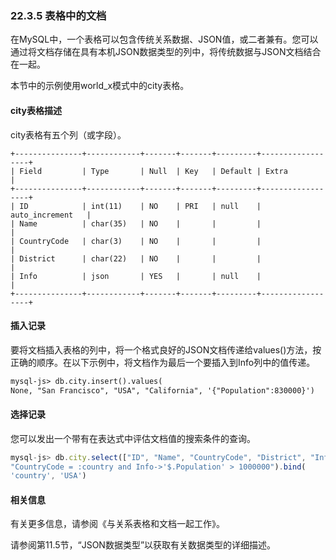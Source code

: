 ### 22.3.5 表格中的文档

在MySQL中，一个表格可以包含传统关系数据、JSON值，或二者兼有。您可以通过将文档存储在具有本机JSON数据类型的列中，将传统数据与JSON文档结合在一起。

本节中的示例使用world_x模式中的city表格。

#### city表格描述

city表格有五个列（或字段）。

```
+---------------+------------+-------+-------+---------+------------------+
| Field         | Type       | Null  | Key   | Default | Extra            |
+---------------+------------+-------+-------+---------+------------------+
| ID            | int(11)    | NO    | PRI   | null    | auto_increment   |
| Name          | char(35)   | NO    |       |         |                  |
| CountryCode   | char(3)    | NO    |       |         |                  |
| District      | char(22)   | NO    |       |         |                  |
| Info          | json       | YES   |       | null    |                  |
+---------------+------------+-------+-------+---------+------------------+
```

#### 插入记录

要将文档插入表格的列中，将一个格式良好的JSON文档传递给values()方法，按正确的顺序。在以下示例中，将文档作为最后一个要插入到Info列中的值传递。

```markdown
mysql-js> db.city.insert().values(
None, "San Francisco", "USA", "California", '{"Population":830000}')
```

#### 选择记录

您可以发出一个带有在表达式中评估文档值的搜索条件的查询。

```js
mysql-js> db.city.select(["ID", "Name", "CountryCode", "District", "Info"]).where(
"CountryCode = :country and Info->'$.Population' > 1000000").bind(
'country', 'USA')
```

#### 相关信息

有关更多信息，请参阅《与关系表格和文档一起工作》。

请参阅第11.5节，“JSON数据类型”以获取有关数据类型的详细描述。